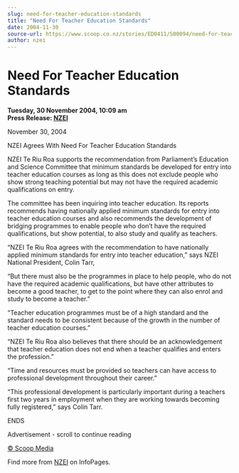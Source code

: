 ```yaml
---
slug: need-for-teacher-education-standards
title: "Need For Teacher Education Standards"
date: 2004-11-30
source-url: https://www.scoop.co.nz/stories/ED0411/S00094/need-for-teacher-education-standards.htm
author: nzei
---
```

Need For Teacher Education Standards
====================================

**Tuesday, 30 November 2004, 10:09 am**  
**Press Release: [NZEI](https://info.scoop.co.nz/NZEI)**

November 30, 2004

NZEI Agrees With Need For Teacher Education Standards

NZEI Te Riu Roa supports the recommendation from Parliament’s Education and Science Committee that minimum standards be developed for entry into teacher education courses as long as this does not exclude people who show strong teaching potential but may not have the required academic qualifications on entry.

The committee has been inquiring into teacher education. Its reports recommends having nationally applied minimum standards for entry into teacher education courses and also recommends the development of bridging programmes to enable people who don’t have the required qualifications, but show potential, to also study and qualify as teachers.

“NZEI Te Riu Roa agrees with the recommendation to have nationally applied minimum standards for entry into teacher education,” says NZEI National President, Colin Tarr,

“But there must also be the programmes in place to help people, who do not have the required academic qualifications, but have other attributes to become a good teacher, to get to the point where they can also enrol and study to become a teacher.”

“Teacher education programmes must be of a high standard and the standard needs to be consistent because of the growth in the number of teacher education courses.”

“NZEI Te Riu Roa also believes that there should be an acknowledgement that teacher education does not end when a teacher qualifies and enters the profession.”

“Time and resources must be provided so teachers can have access to professional development throughout their career.”

“This professional development is particularly important during a teachers first two years in employment when they are working towards becoming fully registered,” says Colin Tarr.

ENDS

Advertisement - scroll to continue reading





[© Scoop Media](http://www.scoop.co.nz/about/terms.html)

Find more from [NZEI](https://info.scoop.co.nz/NZEI) on InfoPages.